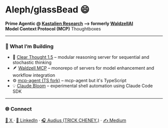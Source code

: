 # Aleph/glassBead 😄

**Prime Agentic @ [Kastalien Research](https://github.com/Kastalien-Research) --> formerly [WaldzellAI](https://github.com/waldzellAI)**  
**Model Context Protocol (MCP)** Thoughtboxes

---

### 🧩 What I’m Building
- 🧠 [Clear Thought 1.5](https://github.com/waldzellAI/clearthought-onepointfive) – modular reasoning server for sequential and stochastic thinking  
- 🪶 [Waldzell MCP](https://github.com/waldzellAI/model-enhancement-servers) – monorepo of servers for model enhancement and workflow integration  
- ⚙️ [mcp-agent (TS fork)](https://github.com/waldzellAI/mcp-agent-ts) – mcp-agent but it's TypeScript
- 💡 [Claude Bloom](https://github.com/glassBead-tc/claude-bloom) – experimental shell automation using Claude Code SDK

---


### 🌐 Connect
[💬 X ](https://x.com/glassBeadDeux) · [🔗 LinkedIn](https://linkedin.com/in/glassBead-tc) · [🎧 Audius (TRICK CHENEY.)](https://audius.co/mynameiscards) · [✍️ Medium](https://glassBead-tc.medium.com)

<!--
**glassBead-tc/glassBead-tc** is a ✨ _special_ ✨ repository because its `README.md` (this file) appears on your GitHub profile.

Here are some ideas to get you started:

- 🔭 I’m currently working on ...
- 🌱 I’m currently learning ...
- 👯 I’m looking to collaborate on ...
- 🤔 I’m looking for help with ...
- 💬 Ask me about ...
- 📫 How to reach me: ...
- 😄 Pronouns: ...
- ⚡ Fun fact: ...
-->
